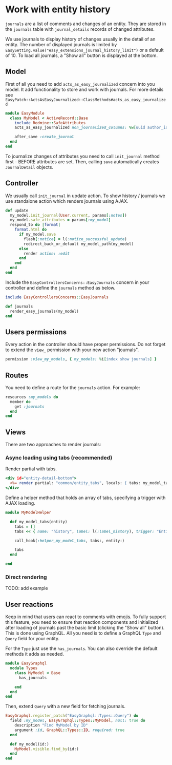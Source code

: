 # Work with entity history

`journals` are a list of comments and changes of an entity. They are stored in the `journals` table with `journal_details` records of changed attributes.

We use journals to display history of changes usually in the detail of an entity. The number of displayed journals is limited by `EasySetting.value("easy_extensions_journal_history_limit")` or a default of 10. To load all journals, a "Show all" button is displayed at the bottom.

## Model

First of all you need to add `acts_as_easy_journalized` concern into you model. It add functionality to store and work with journals.
For more details see `EasyPatch::ActsAsEasyJournalized::ClassMethods#acts_as_easy_journalized`

```ruby title="Example of acts_as_easy_journalized usage" lineNumbers
module EasyModule
  class MyModel < ActiveRecord::Base
    include Redmine::SafeAttributes
    acts_as_easy_journalized non_journalized_columns: %w[uuid author_id]

    after_save :create_journal
  end
end
```

To journalize changes of attributes you need to call `init_journal` method first - BEFORE attributes are set. Then, calling `save` automatically creates `JournalDetail` objects.

## Controller

We usually call `init_journal` in update action. To show history / journals we use standalone action which renders journals using AJAX.

```ruby title="Example of update action" lineNumbers
def update
  my_model.init_journal(User.current, params[:notes])
  my_model.safe_attributes = params[:my_model]
  respond_to do |format|
    format.html do
      if my_model.save
        flash[:notice] = l(:notice_successful_update)
        redirect_back_or_default my_model_path(my_model)
      else
        render action: :edit
      end
    end
  end
end
```

Include the `EasyControllersConcerns::EasyJournals` concern in your controller and define the `journals` method as below.

```ruby title="Example of journals action for render history" lineNumbers
include EasyControllersConcerns::EasyJournals

def journals
  render_easy_journals(my_model)
end
```

## Users permissions

Every action in the controller should have proper permissions. Do not forget to extend the `view_` permission with your new action "journals".

```ruby title="Example of permissions" lineNumbers
permission :view_my_models, { my_models: %i[index show journals] }
```
## Routes

You need to define a route for the `journals` action. For example:

```ruby title="Example of routes" lineNumbers
resources :my_models do
  member do
    get :journals
  end
end
```

## Views

There are two approaches to render journals:

### Async loading using tabs (recommended)

Render partial with tabs.

```rhtml
<div id="entity-detail-bottom">
  <%= render partial: "common/entity_tabs", locals: { tabs: my_model_tabs(@my_model), tabs_container: "entity-detail-bottom" } %>
</div>
```

Define a helper method that holds an array of tabs, specifying a trigger with AJAX loading.

```ruby title="Example of helper method for tabs" lineNumbers
module MyModelHelper

  def my_model_tabs(entity)
    tabs = []
    tabs << { name: "history", label: l(:label_history), trigger: "EntityTabs.showAjaxTab(this, '#{journals_my_models_path(my_model, tab: 'history')}')" }

    call_hook(:helper_my_model_tabs, tabs:, entity:)

    tabs
  end

end
```

### Direct rendering

TODO: add example

## User reactions

Keep in mind that users can react to comments with emojis. To fully support this feature, you need to ensure that reaction components and initialized after loading of journals past the basic limit (clicking the "Show all" button). This is done using GraphQL. All you need is to define a GraphQL `Type` and `Query` field for your entity.

For the `Type` just use the `has_journals`. You can also override the default methods it adds as needed.
```ruby title="Example of journals usage in GraphQL" lineNumbers
module EasyGraphql
  module Types
    class MyModel < Base
      has_journals

    end
  end
end
```

Then, extend `Query` with a new field for fetching journals.

```ruby title="Example of extending EasyGraphql::Types::Query" lineNumbers
EasyGraphql.register_patch("EasyGraphql::Types::Query") do
  field :my_model, EasyGraphql::Types::MyModel, null: true do
    description "Find MyModel by ID"
    argument :id, GraphQL::Types::ID, required: true
  end

  def my_model(id:)
    MyModel.visible.find_by(id:)
  end
end
```
